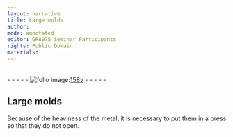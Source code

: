```yaml
---
layout: narrative
title: Large molds
author:
mode: annotated
editor: GR8975 Seminar Participants
rights: Public Domain
materials: 
---
```


 <br/>- - - - - <a href="http://gallica.bnf.fr/ark:/12148/btv1b10500001g/f322.image"><img src="/assets/photo-icon.png" alt="folio image: " style="display:inline-block; margin-bottom:-3px;"/>158v</a> - - - - - <br/> 
## Large molds

 
Because of the heaviness of the metal, it is necessary to put them in a press so that they do not open.
 